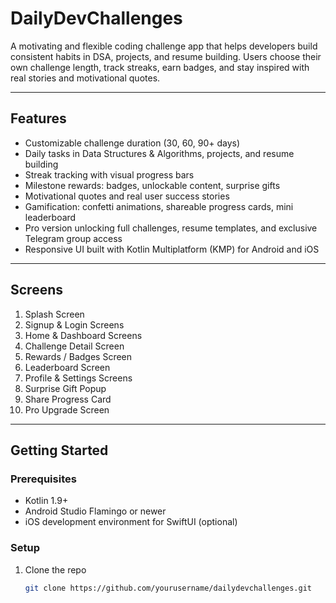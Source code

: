 # DailyDevChallenges

A motivating and flexible coding challenge app that helps developers build consistent habits in DSA, projects, and resume building. Users choose their own challenge length, track streaks, earn badges, and stay inspired with real stories and motivational quotes.

---

## Features

- Customizable challenge duration (30, 60, 90+ days)  
- Daily tasks in Data Structures & Algorithms, projects, and resume building  
- Streak tracking with visual progress bars  
- Milestone rewards: badges, unlockable content, surprise gifts  
- Motivational quotes and real user success stories  
- Gamification: confetti animations, shareable progress cards, mini leaderboard  
- Pro version unlocking full challenges, resume templates, and exclusive Telegram group access  
- Responsive UI built with Kotlin Multiplatform (KMP) for Android and iOS

---

## Screens

1. Splash Screen  
2. Signup & Login Screens  
3. Home & Dashboard Screens  
4. Challenge Detail Screen  
5. Rewards / Badges Screen  
6. Leaderboard Screen  
7. Profile & Settings Screens  
8. Surprise Gift Popup  
9. Share Progress Card  
10. Pro Upgrade Screen

---

## Getting Started

### Prerequisites

- Kotlin 1.9+  
- Android Studio Flamingo or newer  
- iOS development environment for SwiftUI (optional)

### Setup

1. Clone the repo  
   ```bash
   git clone https://github.com/yourusername/dailydevchallenges.git
